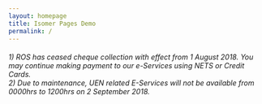 ```yaml
---
layout: homepage
title: Isomer Pages Demo
permalink: /
---
```

<!-- Type your notification here - the notification bar will not appear if this is empty. For other changes, refer to _data/homepage.yml to edit the homepage -->
###### 1) ROS has ceased cheque collection with effect from 1 August 2018. You may continue making payment to our e-Services using NETS or Credit Cards. <br>2) Due to maintenance, UEN related E-Services will not be available from 0000hrs to 1200hrs on 2 September 2018.